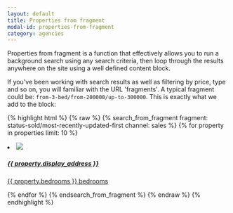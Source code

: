```yaml
---
layout: default
title: Properties from fragment
modal-id: properties-from-fragment
category: agencies
---
```

Properties from fragment is a function that effectively allows you to run a background search using any search criteria, then loop through the results anywhere on the site using a well defined content block.

If you've been working with search results as well as filtering by price, type and so on, you will familiar with the URL 'fragments'. A typical fragment could be: ``from-3-bed/from-200000/up-to-300000``. This is exactly what we add to the block:

{% highlight html %}
{% raw %}
{% search_from_fragment fragment: status-sold/most-recently-updated-first channel: sales %}
 {% for property in properties limit: 10 %}
  <li>
   <a href="{{ property | url_for_property }}">
    <img src="{{ property.photos.first | url_for_property_asset: "265x160" }}">
    <h5>{{ property.display_address }}</h5>
    <p>{{ property.bedrooms }} bedrooms</p>
   </a>
  </li>
 {% endfor %}
{% endsearch_from_fragment %}
{% endraw %}
{% endhighlight %}

